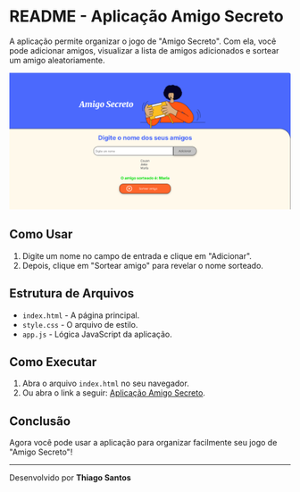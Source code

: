 # README - Aplicação Amigo Secreto

A aplicação permite organizar o jogo de "Amigo Secreto". Com ela, você pode adicionar amigos, visualizar a lista de amigos adicionados e sortear um amigo aleatoriamente.

![Exemplo da aplicação Amigo Secreto](assets/amigo-secreto-exemplo.png)

## Como Usar

1. Digite um nome no campo de entrada e clique em "Adicionar".
2. Depois, clique em "Sortear amigo" para revelar o nome sorteado.

## Estrutura de Arquivos

- `index.html` - A página principal.
- `style.css` - O arquivo de estilo.
- `app.js` - Lógica JavaScript da aplicação.

## Como Executar

1. Abra o arquivo `index.html` no seu navegador.
2. Ou abra o link a seguir: [Aplicação Amigo Secreto](https://thiagosantosreis.github.io/Challenge-Amigo-Secreto/).

## Conclusão

Agora você pode usar a aplicação para organizar facilmente seu jogo de "Amigo Secreto"!

---

Desenvolvido por **Thiago Santos**
